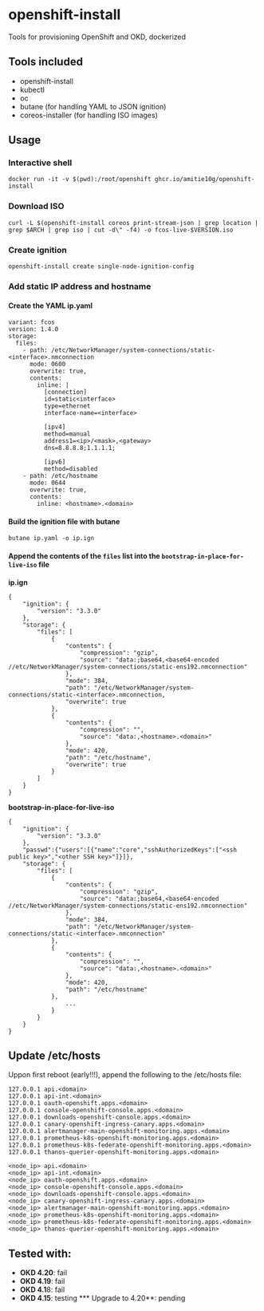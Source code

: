 # openshift-install
Tools for provisioning OpenShift and OKD, dockerized

## Tools included
* openshift-install
* kubectl
* oc
* butane (for handling YAML to JSON ignition)
* coreos-installer (for handling ISO images)

## Usage
### Interactive shell
    docker run -it -v $(pwd):/root/openshift ghcr.io/amitie10g/openshift-install

### Download ISO
    curl -L $(openshift-install coreos print-stream-json | grep location | grep $ARCH | grep iso | cut -d\" -f4) -o fcos-live-$VERSION.iso

### Create ignition
    openshift-install create single-node-ignition-config

### Add static IP address and hostname
#### Create the YAML ip.yaml
```
variant: fcos
version: 1.4.0
storage:
  files:
    - path: /etc/NetworkManager/system-connections/static-<interface>.nmconnection
      mode: 0600
      overwrite: true,
      contents:
        inline: |
          [connection]
          id=static<interface>
          type=ethernet
          interface-name=<interface>

          [ipv4]
          method=manual
          address1=<ip>/<mask>,<gateway>
          dns=8.8.8.8;1.1.1.1;

          [ipv6]
          method=disabled
    - path: /etc/hostname
      mode: 0644
      overwrite: true,
      contents:
        inline: <hostname>.<domain>
```
#### Build the ignition file with **butane**
    butane ip.yaml -o ip.ign

#### Append the contents of the ``files`` list into the ``bootstrap-in-place-for-live-iso`` file
**ip.ign**
```
{
    "ignition": {
        "version": "3.3.0"
    },
    "storage": {
        "files": [
            {
                "contents": {
                    "compression": "gzip",
                    "source": "data:;base64,<base64-encoded //etc/NetworkManager/system-connections/static-ens192.nmconnection"
                },
                "mode": 384,
                "path": "/etc/NetworkManager/system-connections/static-<interface>.nmconnection,
                "overwrite": true
            },
            {
                "contents": {
                    "compression": "",
                    "source": "data:,<hostname>.<domain>"
                },
                "mode": 420,
                "path": "/etc/hostname",
                "overwrite": true
            }
        ]
    }
}
```
**bootstrap-in-place-for-live-iso**
```
{
    "ignition": {
        "version": "3.3.0"
    },
    "passwd":{"users":[{"name":"core","sshAuthorizedKeys":["<ssh public key>","<other SSH key>"]}]},
    "storage": {
        "files": [
            {
                "contents": {
                    "compression": "gzip",
                    "source": "data:;base64,<base64-encoded //etc/NetworkManager/system-connections/static-ens192.nmconnection"
                },
                "mode": 384,
                "path": "/etc/NetworkManager/system-connections/static-<interface>.nmconnection"
            },
            {
                "contents": {
                    "compression": "",
                    "source": "data:,<hostname>.<domain>"
                },
                "mode": 420,
                "path": "/etc/hostname"
            },
                ...
            }
        }
    }
}
```


## Update /etc/hosts
Uppon first reboot (early!!!), append the following to the /etc/hosts file:
```
127.0.0.1 api.<domain>
127.0.0.1 api-int.<domain>
127.0.0.1 oauth-openshift.apps.<domain>
127.0.0.1 console-openshift-console.apps.<domain>
127.0.0.1 downloads-openshift-console.apps.<domain>
127.0.0.1 canary-openshift-ingress-canary.apps.<domain>
127.0.0.1 alertmanager-main-openshift-monitoring.apps.<domain>
127.0.0.1 prometheus-k8s-openshift-monitoring.apps.<domain>
127.0.0.1 prometheus-k8s-federate-openshift-monitoring.apps.<domain>
127.0.0.1 thanos-querier-openshift-monitoring.apps.<domain>

<node_ip> api.<domain>
<node_ip> api-int.<domain>
<node_ip> oauth-openshift.apps.<domain>
<node_ip> console-openshift-console.apps.<domain>
<node_ip> downloads-openshift-console.apps.<domain>
<node_ip> canary-openshift-ingress-canary.apps.<domain>
<node_ip> alertmanager-main-openshift-monitoring.apps.<domain>
<node_ip> prometheus-k8s-openshift-monitoring.apps.<domain>
<node_ip> prometheus-k8s-federate-openshift-monitoring.apps.<domain>
<node_ip> thanos-querier-openshift-monitoring.apps.<domain>
```

## Tested with:
* **OKD 4.20**: fail
* **OKD 4.19**: fail
* **OKD 4.1**8: fail
* **OKD 4.15**: testing
  *** Upgrade to 4.20**: pending 
